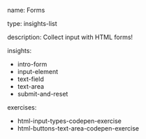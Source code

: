 name: Forms

type: insights-list

description: Collect input with HTML forms!

insights:
  - intro-form
  - input-element
  - text-field
  - text-area
  - submit-and-reset
 
exercises:
  - html-input-types-codepen-exercise
  - html-buttons-text-area-codepen-exercise
